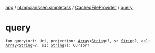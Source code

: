 [app](../../index.md) / [nl.mpcjanssen.simpletask](../index.md) / [CachedFileProvider](index.md) / [query](.)

# query

`fun query(uri: Uri, projection: `[`Array`](https://kotlinlang.org/api/latest/jvm/stdlib/kotlin/-array/index.html)`<`[`String`](https://kotlinlang.org/api/latest/jvm/stdlib/kotlin/-string/index.html)`>?, s: `[`String`](https://kotlinlang.org/api/latest/jvm/stdlib/kotlin/-string/index.html)`?, as1: `[`Array`](https://kotlinlang.org/api/latest/jvm/stdlib/kotlin/-array/index.html)`<`[`String`](https://kotlinlang.org/api/latest/jvm/stdlib/kotlin/-string/index.html)`>?, s1: `[`String`](https://kotlinlang.org/api/latest/jvm/stdlib/kotlin/-string/index.html)`?): Cursor?`